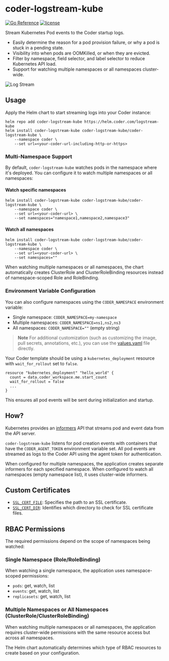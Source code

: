# coder-logstream-kube

[![Go Reference](https://pkg.go.dev/badge/github.com/coder/coder-logstream-kube.svg)](https://pkg.go.dev/github.com/coder/coder-logstream-kube)
[![license](https://img.shields.io/github/license/coder/coder-logstream-kube)](./LICENSE)

Stream Kubernetes Pod events to the Coder startup logs.

- Easily determine the reason for a pod provision failure, or why a pod is stuck in a pending state.
- Visibility into when pods are OOMKilled, or when they are evicted.
- Filter by namespace, field selector, and label selector to reduce Kubernetes API load.
- Support for watching multiple namespaces or all namespaces cluster-wide.

![Log Stream](./scripts/demo.png)

## Usage

Apply the Helm chart to start streaming logs into your Coder instance:

```console
helm repo add coder-logstream-kube https://helm.coder.com/logstream-kube
helm install coder-logstream-kube coder-logstream-kube/coder-logstream-kube \
    --namespace coder \
    --set url=<your-coder-url-including-http-or-https>
```

### Multi-Namespace Support

By default, `coder-logstream-kube` watches pods in the namespace where it's deployed. You can configure it to watch multiple namespaces or all namespaces:

#### Watch specific namespaces
```console
helm install coder-logstream-kube coder-logstream-kube/coder-logstream-kube \
    --namespace coder \
    --set url=<your-coder-url> \
    --set namespaces="namespace1,namespace2,namespace3"
```

#### Watch all namespaces
```console
helm install coder-logstream-kube coder-logstream-kube/coder-logstream-kube \
    --namespace coder \
    --set url=<your-coder-url> \
    --set namespaces=""
```

When watching multiple namespaces or all namespaces, the chart automatically creates ClusterRole and ClusterRoleBinding resources instead of namespace-scoped Role and RoleBinding.

### Environment Variable Configuration

You can also configure namespaces using the `CODER_NAMESPACE` environment variable:

- Single namespace: `CODER_NAMESPACE=my-namespace`
- Multiple namespaces: `CODER_NAMESPACE=ns1,ns2,ns3`
- All namespaces: `CODER_NAMESPACE=""` (empty string)

> **Note**
> For additional customization (such as customizing the image, pull secrets, annotations, etc.), you can use the
> [values.yaml](helm/values.yaml) file directly.

Your Coder template should be using a `kubernetes_deployment` resource with `wait_for_rollout` set to `false`.

```hcl
resource "kubernetes_deployment" "hello_world" {
  count = data.coder_workspace.me.start_count
  wait_for_rollout = false
  ...
}
```

This ensures all pod events will be sent during initialization and startup.

## How?

Kubernetes provides an [informers](https://pkg.go.dev/k8s.io/client-go/informers) API that streams pod and event data from the API server.

`coder-logstream-kube` listens for pod creation events with containers that have the `CODER_AGENT_TOKEN` environment variable set. All pod events are streamed as logs to the Coder API using the agent token for authentication.

When configured for multiple namespaces, the application creates separate informers for each specified namespace. When configured to watch all namespaces (empty namespace list), it uses cluster-wide informers.

## Custom Certificates

- [`SSL_CERT_FILE`](https://go.dev/src/crypto/x509/root_unix.go#L19): Specifies the path to an SSL certificate.
- [`SSL_CERT_DIR`](https://go.dev/src/crypto/x509/root_unix.go#L25): Identifies which directory to check for SSL certificate files.

## RBAC Permissions

The required permissions depend on the scope of namespaces being watched:

### Single Namespace (Role/RoleBinding)
When watching a single namespace, the application uses namespace-scoped permissions:
- `pods`: get, watch, list
- `events`: get, watch, list  
- `replicasets`: get, watch, list

### Multiple Namespaces or All Namespaces (ClusterRole/ClusterRoleBinding)
When watching multiple namespaces or all namespaces, the application requires cluster-wide permissions with the same resource access but across all namespaces.

The Helm chart automatically determines which type of RBAC resources to create based on your configuration.

